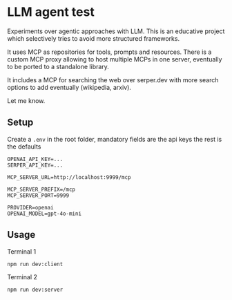 # LLM agent test

Experiments over agentic approaches with LLM. This is an educative project which selectively tries to avoid more structured frameworks.

It uses MCP as repositories for tools, prompts and resources. There is a custom MCP proxy allowing to host multiple MCPs in one server, eventually to be ported to a standalone library.

It includes a MCP for searching the web over serper.dev with more search options to add eventually (wikipedia, arxiv).

Let me know.

## Setup 
Create a `.env` in the root folder, mandatory fields are the api keys the rest is the defaults

```
OPENAI_API_KEY=...
SERPER_API_KEY=...

MCP_SERVER_URL=http://localhost:9999/mcp

MCP_SERVER_PREFIX=/mcp
MCP_SERVER_PORT=9999

PROVIDER=openai
OPENAI_MODEL=gpt-4o-mini
```

## Usage

Terminal 1

`npm run dev:client`

Terminal 2

`npm run dev:server`

